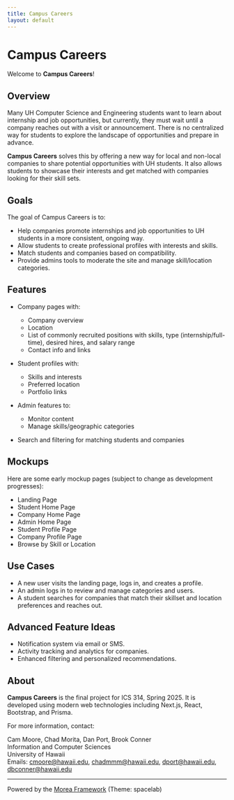 ```yaml
---
title: Campus Careers
layout: default
---
```


# Campus Careers

Welcome to **Campus Careers**!

## Overview

Many UH Computer Science and Engineering students want to learn about internship and job opportunities, but currently, they must wait until a company reaches out with a visit or announcement. There is no centralized way for students to explore the landscape of opportunities and prepare in advance.

**Campus Careers** solves this by offering a new way for local and non-local companies to share potential opportunities with UH students. It also allows students to showcase their interests and get matched with companies looking for their skill sets.

## Goals

The goal of Campus Careers is to:

- Help companies promote internships and job opportunities to UH students in a more consistent, ongoing way.
- Allow students to create professional profiles with interests and skills.
- Match students and companies based on compatibility.
- Provide admins tools to moderate the site and manage skill/location categories.

## Features

- Company pages with:
  - Company overview
  - Location
  - List of commonly recruited positions with skills, type (internship/full-time), desired hires, and salary range
  - Contact info and links

- Student profiles with:
  - Skills and interests
  - Preferred location
  - Portfolio links

- Admin features to:
  - Monitor content
  - Manage skills/geographic categories

- Search and filtering for matching students and companies

## Mockups

Here are some early mockup pages (subject to change as development progresses):

- Landing Page  
- Student Home Page  
- Company Home Page  
- Admin Home Page  
- Student Profile Page  
- Company Profile Page  
- Browse by Skill or Location  

## Use Cases

- A new user visits the landing page, logs in, and creates a profile.
- An admin logs in to review and manage categories and users.
- A student searches for companies that match their skillset and location preferences and reaches out.

## Advanced Feature Ideas

- Notification system via email or SMS.
- Activity tracking and analytics for companies.
- Enhanced filtering and personalized recommendations.

## About

**Campus Careers** is the final project for ICS 314, Spring 2025. It is developed using modern web technologies including Next.js, React, Bootstrap, and Prisma.

For more information, contact:

Cam Moore, Chad Morita, Dan Port, Brook Conner  
Information and Computer Sciences  
University of Hawaii  
Emails: cmoore@hawaii.edu, chadmmm@hawaii.edu, dport@hawaii.edu, dbconner@hawaii.edu

---

Powered by the [Morea Framework](https://morea-framework.github.io) (Theme: spacelab)
